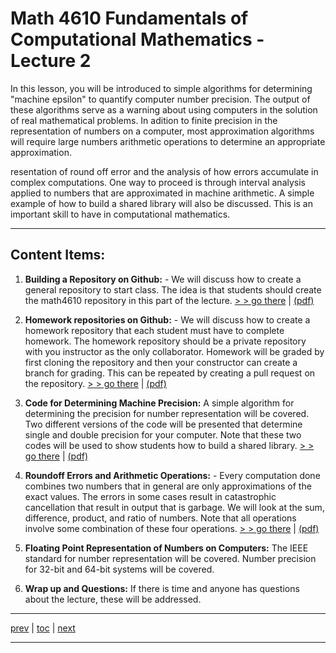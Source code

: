 # Math 4610 Fundamentals of Computational Mathematics  - Lecture 2

In this lesson, you will be introduced to simple algorithms for determining
"machine epsilon" to quantify computer number precision. The output of these
algorithms serve as a warning about using computers in the solution of real
mathematical problems. In adition to finite precision in the representation of
numbers on a computer, most approximation algorithms will require large numbers
arithmetic operations to determine an appropriate approximation.

resentation of round off error and the analysis of how errors accumulate in
complex computations. One way to proceed is through interval analysis applied to
numbers that are approximated in machine arithmetic. A simple 
example of how to build a shared library will also be discussed. This is an
important skill to have in computational mathematics.

<hr>

## Content Items:

  1. **Building a Repository on Github:** - We will discuss how to create a
     general repository to start class. The idea is that students should create
     the math4610 repository in this part of the lecture.
     [> > go there](https://jvkoebbe.github.io/math4610/lectures/lecture_02/md/newrepository_primer)
     | [(pdf)](https://jvkoebbe.github.io/math4610/lectures/lecture_02/pdf/newrepository_primer.pdf)

  2. **Homework repositories on Github:** - We will discuss how to create a
     homework repository that each student must have to complete homework. The
     homework repository should be a private repository with you instructor as
     the only collaborator. Homework will be graded by first cloning the
     repository and then your constructor can create a branch for grading. This
     can be repeated by creating a pull request on the repository.
     [> > go there](https://jvkoebbe.github.io/math4610/lectures/lecture_02/md/homework_description)
     | [(pdf)](https://jvkoebbe.github.io/math4610/lectures/lecture_02/pdf/homework_description.pdf)

  3. **Code for Determining Machine Precision:** A simple algorithm for
     determining the precision for number representation will be covered. Two
     different versions of the code will be presented that determine single and
     double precision for your computer. Note that these two codes will be used
     to show students how to build a shared library.
       [> > go there](https://jvkoebbe.github.io/math4610/lecture_02/html/finite_precision)
       | [(pdf)](https://jvkoebbe.github.io/math4610/lecture_02/pdf/finite_precision.pdf)

  4. **Roundoff Errors and Arithmetic Operations:** - Every computation done
     combines two numbers that in general are only approximations of the exact
     values. The errors in some cases result in catastrophic cancellation that
     result in output that is garbage. We will look at the sum, difference,
     product, and ratio of numbers. Note that all operations involve some
     combination of these four operations.
     [> > go there](https://www.github.com/jvkoebbe/math4610/lectures/lecture_02/homework)
     | [(pdf)](https://jvkoebbe.github.io/math4610/lecture_02/pdf/homework.pdf)


  6. **Floating Point Representation of Numbers on Computers:** The IEEE
     standard for number representation will be covered. Number precision for
     32-bit and 64-bit systems will be covered. 

  7. **Wrap up and Questions:** If there is time and anyone has questions about
       the lecture, these will be addressed.


---

[prev](https://jvkoebbe.github.io/math4610/lectures/lecture_01/md/lecture_01) |
[toc](https://jvkoebbe.github.io/math4610/lectures/toc_lectures) |
[next](https://jvkoebbe.github.io/math4610/lectures/lecture_03/md/lecture_03)

---
